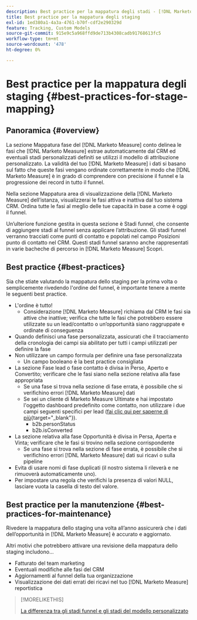 ```yaml
---
description: Best practice per la mappatura degli stadi - [!DNL Marketo Measure]
title: Best practice per la mappatura degli staging
exl-id: 1ed380a1-4a3a-4761-b70f-cdf2e290329d
feature: Tracking, Custom Models
source-git-commit: 915e9c5a968ffd9de713b4308cadb91768613fc5
workflow-type: tm+mt
source-wordcount: '478'
ht-degree: 0%

---
```


# Best practice per la mappatura degli staging {#best-practices-for-stage-mapping}

## Panoramica {#overview}

La sezione Mappatura fase del [!DNL Marketo Measure] conto delinea le fasi che [!DNL Marketo Measure] estrae automaticamente dal CRM ed eventuali stadi personalizzati definiti se utilizzi il modello di attribuzione personalizzato. La validità del tuo [!DNL Marketo Measure] i dati si basano sul fatto che queste fasi vengano ordinate correttamente in modo che [!DNL Marketo Measure] è in grado di comprendere con precisione il funnel e la progressione dei record in tutto il funnel.

Nella sezione Mappatura area di visualizzazione della [!DNL Marketo Measure] dell’istanza, visualizzerai le fasi attiva e inattiva dal tuo sistema CRM. Ordina tutte le fasi al meglio delle tue capacità in base a come è oggi il funnel.

Un’ulteriore funzione gestita in questa sezione è Stadi funnel, che consente di aggiungere stadi al funnel senza applicare l’attribuzione. Gli stadi funnel verranno tracciati come punti di contatto e popolati nel campo Posizioni punto di contatto nel CRM. Questi stadi funnel saranno anche rappresentati in varie bacheche di percorso in [!DNL Marketo Measure] Scopri.

## Best practice {#best-practices}

Sia che stiate valutando la mappatura dello staging per la prima volta o semplicemente rivedendo l&#39;ordine del funnel, è importante tenere a mente le seguenti best practice.

* L&#39;ordine è tutto!
   * Considerazione [!DNL Marketo Measure] richiama dal CRM le fasi sia attive che inattive; verifica che tutte le fasi che potrebbero essere utilizzate su un lead/contatto o un’opportunità siano raggruppate e ordinate di conseguenza
* Quando definisci una fase personalizzata, assicurati che il tracciamento della cronologia dei campi sia abilitato per tutti i campi utilizzati per definire la fase
* Non utilizzare un campo formula per definire una fase personalizzata
   * Un campo booleano è la best practice consigliata
* La sezione Fase lead o fase contatto è divisa in Perso, Aperto e Convertito; verificare che le fasi siano nella sezione relativa alla fase appropriata
   * Se una fase si trova nella sezione di fase errata, è possibile che si verifichino errori [!DNL Marketo Measure] dati
   * Se sei un cliente di Marketo Measure Ultimate e hai impostato l&#39;oggetto dashboard predefinito come contatto, non utilizzare i due campi seguenti specifici per lead ([fai clic qui per saperne di più](/help/marketo-measure-ultimate/data-integrity-requirement.md){target="_blank"}).
      * b2b.personStatus
      * b2b.isConverted
* La sezione relativa alla fase Opportunità è divisa in Persa, Aperta e Vinta; verificare che le fasi si trovino nella sezione corrispondente
   * Se una fase si trova nella sezione di fase errata, è possibile che si verifichino errori [!DNL Marketo Measure] dati sui ricavi o sulla pipeline
* Evita di usare nomi di fase duplicati (il nostro sistema li rileverà e ne rimuoverà automaticamente uno).
* Per impostare una regola che verifichi la presenza di valori NULL, lasciare vuota la casella di testo del valore.

## Best practice per la manutenzione {#best-practices-for-maintenance}

Rivedere la mappatura dello staging una volta all’anno assicurerà che i dati dell’opportunità in [!DNL Marketo Measure] è accurato e aggiornato.

Altri motivi che potrebbero attivare una revisione della mappatura dello staging includono...

* Fatturato del team marketing
* Eventuali modifiche alle fasi del CRM
* Aggiornamenti al funnel della tua organizzazione
* Visualizzazione dei dati errati dei ricavi nel tuo [!DNL Marketo Measure] reportistica

>[!MORELIKETHIS]
>
>[La differenza tra gli stadi funnel e gli stadi del modello personalizzato](/help/advanced-marketo-measure-features/custom-attribution-models/custom-attribution-model-and-setup.md#the-difference-between-funnel-stages-and-custom-model-stages)
